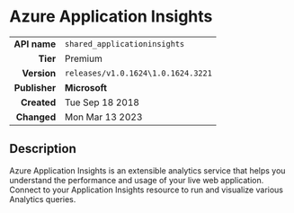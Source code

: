 # Azure Application Insights
| | |
|-:|-|
|**API name**|`shared_applicationinsights`|
|**Tier**|Premium|
|**Version**|`releases/v1.0.1624\1.0.1624.3221`|
|**Publisher**|**Microsoft**|
|**Created**|Tue Sep 18 2018|
|**Changed**|Mon Mar 13 2023|

## Description
Azure Application Insights is an extensible analytics service that helps you understand the performance and usage of your live web application. Connect to your Application Insights resource to run and visualize various Analytics queries.
